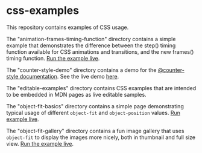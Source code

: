 # css-examples

This repository contains examples of CSS usage.

The "animation-frames-timing-function" directory contains a simple example that demonstrates the difference between the step() timing function available for CSS animations and transitions, and the new frames() timing function. [Run the example live](http://mdn.github.io/css-examples/animation-frames-timing-function/).

The "counter-style-demo" directory contains a demo for the [@counter-style documentation](https://developer.mozilla.org/en-US/docs/Web/CSS/@counter-style). See the live demo [here](https://mdn.github.io/css-examples/counter-style-demo/).

The "editable-examples" directory contains CSS examples that are intended to be embedded in MDN pages as live editable samples.

The "object-fit-basics" directory contains a simple page demonstrating typical usage of different <code>object-fit</code> and <code>object-position</code> values. [Run example live](http://mdn.github.io/css-examples/object-fit-basics/).

The "object-fit-gallery" directory contains a fun image gallery that uses <code>object-fit</code> to display the images more nicely, both in thumbnail and full size view. [Run the example live](http://mdn.github.io/css-examples/object-fit-gallery/).
